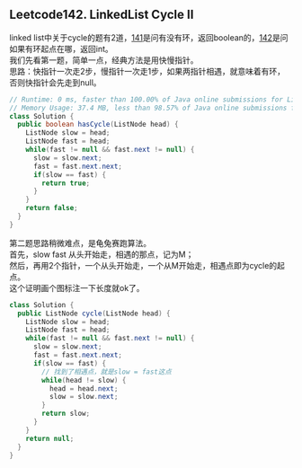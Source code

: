 ## Leetcode142. LinkedList Cycle II
linked list中关于cycle的题有2道，[141](https://leetcode.com/problems/linked-list-cycle/)是问有没有环，返回boolean的，[142](https://leetcode.com/problems/linked-list-cycle-ii/)是问如果有环起点在哪，返回int。  
我们先看第一题，简单一点，经典方法是用快慢指针。  
思路：快指针一次走2步，慢指针一次走1步，如果两指针相遇，就意味着有环，否则快指针会先走到null。  
```java
// Runtime: 0 ms, faster than 100.00% of Java online submissions for Linked List Cycle.
// Memory Usage: 37.4 MB, less than 98.57% of Java online submissions for Linked List Cycle.
class Solution {
  public boolean hasCycle(ListNode head) {
    ListNode slow = head;
    ListNode fast = head;
    while(fast != null && fast.next != null) {
      slow = slow.next;
      fast = fast.next.next;
      if(slow == fast) {
        return true;
      }
    }
    return false;
  }
}
```

第二题思路稍微难点，是龟兔赛跑算法。  
首先，slow fast 从头开始走，相遇的那点，记为M；  
然后，再用2个指针，一个从头开始走，一个从M开始走，相遇点即为cycle的起点。  
这个证明画个图标注一下长度就ok了。  
```java
class Solution {
  public ListNode cycle(ListNode head) {
    ListNode slow = head;
    ListNode fast = head;
    while(fast != null && fast.next != null) {
      slow = slow.next;
      fast = fast.next.next;
      if(slow == fast) {
        // 找到了相遇点，就是slow = fast这点
        while(head != slow) {
          head = head.next;
          slow = slow.next;
        }
        return slow;
      }
    }
    return null;
  }
}
``` 

